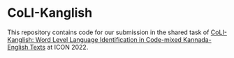 # CoLI-Kanglish

This repository contains code for our submission in the shared task of [CoLI-Kanglish: Word Level Language Identification in Code-mixed Kannada-English Texts](https://sites.google.com/view/kanglishicon2022/home?authuser=0) at ICON 2022. 

